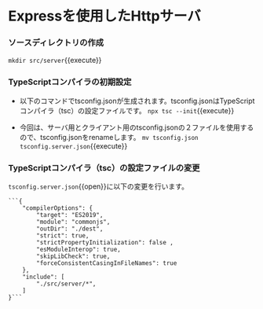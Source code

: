 # Expressを使用したHttpサーバ

### ソースディレクトリの作成
`mkdir src/server`{{execute}}

### TypeScriptコンパイラの初期設定
- 以下のコマンドでtsconfig.jsonが生成されます。tsconfig.jsonはTypeScriptコンパイラ（tsc）の設定ファイルです。
 `npx tsc --init`{{execute}}

- 今回は、サーバ用とクライアント用のtsconfig.jsonの２ファイルを使用するので、tsconfig.jsonをrenameします。
 `mv tsconfig.json tsconfig.server.json`{{execute}}

### TypeScriptコンパイラ（tsc）の設定ファイルの変更
`tsconfig.server.json`{{open}}に以下の変更を行います。

    ```{
        "compilerOptions": {
            "target": "ES2019",
            "module": "commonjs",
            "outDir": "./dest",
            "strict": true,
            "strictPropertyInitialization": false ,
            "esModuleInterop": true,
            "skipLibCheck": true,
            "forceConsistentCasingInFileNames": true
        },
        "include": [
            "./src/server/*",
        ]
    }```


